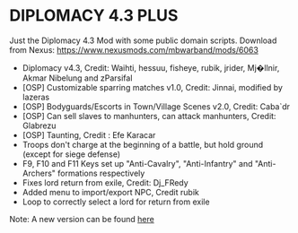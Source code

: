 # DIPLOMACY 4.3 PLUS

Just the Diplomacy 4.3 Mod with some public domain scripts. 
Download from Nexus: https://www.nexusmods.com/mbwarband/mods/6063

* Diplomacy v4.3, Credit: Waihti, hessuu, fisheye, rubik, jrider, Mj�llnir, Akmar Nibelung and zParsifal
* [OSP] Customizable sparring matches v1.0, Credit: Jinnai, modified by lazeras
* [OSP] Bodyguards/Escorts in Town/Village Scenes v2.0,  Credit: Caba`dr
* [OSP] Can sell slaves to manhunters, can attack manhunters,  Credit: Glabrezu
* [OSP] Taunting, Credit : Efe Karacar
* Troops don't charge at the beginning of a battle, but hold ground (except for siege defense)
* F9, F10 and F11 Keys set up "Anti-Cavalry", "Anti-Infantry" and "Anti-Archers" formations respectively
* Fixes lord return from exile, Credit: Dj_FRedy
* Added menu to import/export NPC, Credit rubik
* Loop to correctly select a lord for return from exile 


Note: A new version can be found [here](https://github.com/diegoami/Diplomacy_4_3-_Steam_enhanced)
